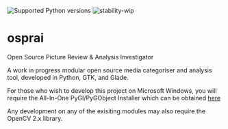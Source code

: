 ![Supported Python versions](https://img.shields.io/badge/python-2.7-blue.svg) ![stability-wip](https://img.shields.io/badge/stability-work_in_progress-lightgrey.svg)

# osprai
Open Source Picture Review &amp; Analysis Investigator

A work in progress modular open source media categoriser and analysis tool, developed in Python, GTK, and Glade.

For those who wish to develop this project on Microsoft Windows, you will require the All-In-One PyGI/PyGObject Installer which can be obtained [here](https://sourceforge.net/projects/pygobjectwin32/files/)

Any development on any of the exisiting modules may also require the OpenCV 2.x library. 
